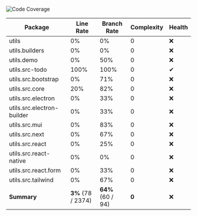 ![Code Coverage](https://img.shields.io/badge/Code%20Coverage-3%25-critical?style=flat)

Package | Line Rate | Branch Rate | Complexity | Health
-------- | --------- | ----------- | ---------- | ------
utils | 0% | 0% | 0 | ❌
utils.builders | 0% | 0% | 0 | ❌
utils.demo | 0% | 50% | 0 | ❌
utils.src-todo | 100% | 100% | 0 | ✔
utils.src.bootstrap | 0% | 71% | 0 | ❌
utils.src.core | 20% | 82% | 0 | ❌
utils.src.electron | 0% | 33% | 0 | ❌
utils.src.electron-builder | 0% | 33% | 0 | ❌
utils.src.mui | 0% | 83% | 0 | ❌
utils.src.next | 0% | 67% | 0 | ❌
utils.src.react | 0% | 25% | 0 | ❌
utils.src.react-native | 0% | 0% | 0 | ❌
utils.src.react.form | 0% | 33% | 0 | ❌
utils.src.tailwind | 0% | 67% | 0 | ❌
**Summary** | **3%** (78 / 2374) | **64%** (60 / 94) | **0** | ❌
